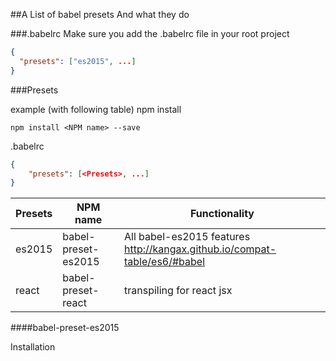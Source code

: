 ##A List of babel presets
And what they do

###.babelrc
Make sure you add the .babelrc file in your root project

````json
{
  "presets": ["es2015", ...]
}
````

###Presets

example (with following table)
npm install
```
npm install <NPM name> --save
```
.babelrc
````json
{
    "presets": [<Presets>, ...]
}
````

| Presets | NPM name | Functionality |
| ------  | -------- | ------------- |
| es2015  | babel-preset-es2015 | All babel-es2015 features http://kangax.github.io/compat-table/es6/#babel |
| react   | babel-preset-react | transpiling for react jsx |
####babel-preset-es2015

Installation
